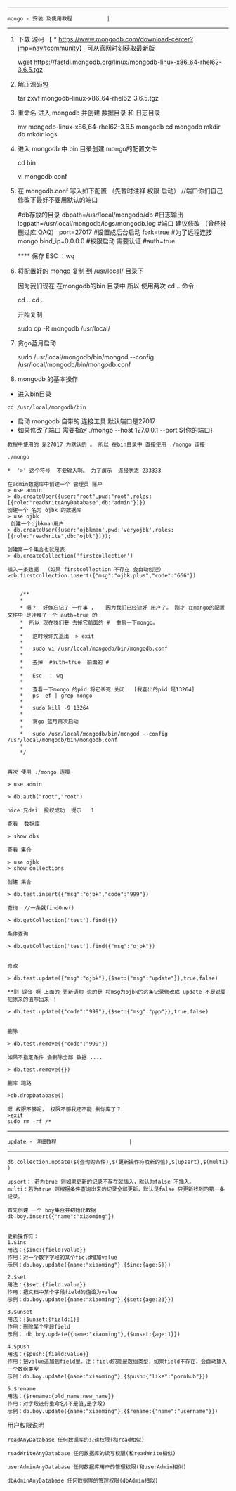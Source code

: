 ----------------------------
	mongo - 安装 及使用教程           |
----------------------------

1. 下载 源码      【 * https://www.mongodb.com/download-center?jmp=nav#community】 可从官网时刻获取最新版
	
	wget https://fastdl.mongodb.org/linux/mongodb-linux-x86_64-rhel62-3.6.5.tgz

2.  解压源码包
	
	tar zxvf mongodb-linux-x86_64-rhel62-3.6.5.tgz
	
3. 	重命名  进入 mongodb 并创建 数据目录 和 日志目录
	
	mv mongodb-linux-x86_64-rhel62-3.6.5 mongodb
	cd mongodb
	mkdir db
	mkdir logs
	
4.  进入 mongodb 中 bin 目录创建 mongo的配置文件

	cd bin
	
	vi mongodb.conf
	
5.  在 mongodb.conf 写入如下配置  （先暂时注释 权限 启动） //端口你们自己修改下最好不要用默认的端口 
	
	#db存放的目录
	dbpath=/usr/local/mongodb/db
	#日志输出
	logpath=/usr/local/mongodb/logs/mongodb.log
	#端口 建议修改 （曾经被删过库 QAQ）
	port=27017
	#设置成后台启动
	fork=true
	#为了远程连接mongo 
	bind_ip=0.0.0.0
	#权限启动 需要认证
	#auth=true
	
	
	**** 保存  ESC ：wq   

6.  将配置好的 mongo 复制 到 /usr/local/ 目录下 

	因为我们现在 在mongodb的bin 目录中  所以 使用两次 cd .. 命令  
	
	cd .. 
	cd .. 
	
	开始复制 
	
	sudo cp -R mongodb /usr/local/     
                          
7.  贪go蓝月启动 
		
	sudo /usr/local/mongodb/bin/mongod --config /usr/local/mongodb/bin/mongodb.conf
	
	
8.  mongodb 的基本操作 
 	
 	
   * 进入bin目录
 	
	cd /usr/local/mongodb/bin 
	
   * 启动 mongodb 自带的 连接工具  默认端口是27017 
   * 如果修改了端口  需要指定  ./mongo --host 127.0.0.1 --port ${你的端口}
	
   	教程中使用的 是27017 为默认的 。 所以 在bin目录中 直接使用 ./mongo 连接
	
	./mongo
	
 	*  '>' 这个符号  不要输入啊。 为了演示  连接状态 233333
	
	在admin数据库中创建一个 管理员 账户
	> use admin 
	> db.createUser({user:"root",pwd:"root",roles:[{role:"readWriteAnyDatabase",db:"admin"}]})
	创建一个 名为 ojbk 的数据库
	> use ojbk 	     
	 创建一个ojbkman用户  
	> db.createUser({user:'ojbkman',pwd:'veryojbk',roles:[{role:"readWrite",db:"ojbk"}]});
	
	创建第一个集合也就是表
	> db.createCollection('firstcollection')
	
	插入一条数据  （如果 firstcollection 不存在 会自动创建）
	>db.firstcollection.insert({"msg":"ojbk.plus","code":"666"}) 
	
	
		/**
		*
		* 嗯？  好像忘记了 一件事 ，   因为我们已经建好 用户了。 刚才 在mongo的配置文件中 是注释了一个 auth=true 的
		*  所以 现在我们要 去掉它前面的 #  重启一下mongo。
		*  
		*   这时候你先退出  > exit 
		*
		*	sudo vi /usr/local/mongodb/bin/mongodb.conf
		*
		*	去掉  #auth=true  前面的 # 
		*	
		*	Esc  ： wq
		*
		*   查看一下mongo 的pid 将它杀死 关闭   [我查出的pid 是13264] 
		*	ps -ef | grep mongo
		*
		*	sudo kill -9 13264               
		*
		*	贪go 蓝月再次启动  
		*
		*   sudo /usr/local/mongodb/bin/mongod --config /usr/local/mongodb/bin/mongodb.conf
		*
		*/ 
	
	
  	再次 使用 ./mongo 连接
	
	> use admin
	
	> db.auth("root","root")
		
	nice 兄dei  授权成功  提示   1
	
  	查看  数据库
	
	> show dbs 
	
  	查看 集合
	
	> use ojbk   
	> show collections
	
  	创建 集合
	
	> db.test.insert({"msg":"ojbk","code":"999"})
	
  	查询  //一条就findOne()
	
	> db.getCollection('test').find({})
  	
  	条件查询
	
	> db.getCollection('test').find({"msg":"ojbk"})
	
	
  	修改
  	
	> db.test.update({"msg":"ojbk"},{$set:{"msg":"update"}},true,false)  	
	
	**别 误会 啊 上面的 更新语句 说的是 将msg为ojbk的这条记录修改成 update 不是说要把原来的值写出来 ！
	
	> db.test.update({"code":"999"},{$set:{"msg":"ppp"}},true,false)  
	
	
  	删除
	
	> db.test.remove({"code":"999"})
  	
  	如果不指定条件 会删除全部 数据 ....
	
	> db.test.remove({})
  	
  	删库 跑路 
	
	>db.dropDatabase()  
	
	嗯 权限不够呢， 权限不够我还不能 删你库了？
	>exit
	sudo rm -rf /*
	
	
	
	
----------------------------
	update - 详细教程                       |
----------------------------
    	
	db.collection.update($(查询的条件),$(更新操作符及新的值),$(upsert),$(multi) )

	upsert： 若为true 则如果更新的记录不存在就插入，默认为false 不插入。
	multi：若为true 则根据条件查询出来的记录全部更新，默认是false 只更新找到的第一条记录。

	首先创建 一个 boy集合并初始化数据 
	db.boy.insert({"name":"xiaoming"})
	

	更新操作符：
	1.$inc
	用法：{$inc:{field:value}}
	作用：对一个数字字段的某个field增加value
	示例：db.boy.update({name:"xiaoming"},{$inc:{age:5}})  
	
	2.$set
	用法：{$set:{field:value}}
	作用：把文档中某个字段field的值设为value
	示例：db.boy.update({name:"xiaoming"},{$set:{age:23}})
	
	3.$unset
	用法：{$unset:{field:1}}
	作用：删除某个字段field
	示例： db.boy.update({name:"xiaoming"},{$unset:{age:1}})
	
	4.$push
	用法：{$push:{field:value}}
	作用：把value追加到field里。注：field只能是数组类型，如果field不存在，会自动插入一个数组类型
	示例：db.boy.update({name:"xiaoming"},{$push:{"like":"pornhub"}})
	
	5.$rename
	用法：{$rename:{old_name:new_name}}
	作用：对字段进行重命名(不是值,是字段)
	示例：db.boy.update({name:"xiaoming"},{$rename:{"name":"username"}}) 
	
	
   用户权限说明    
	
	readAnyDatabase 任何数据库的只读权限(和read相似)  
  
	readWriteAnyDatabase 任何数据库的读写权限(和readWrite相似)  
  
	userAdminAnyDatabase 任何数据库用户的管理权限(和userAdmin相似)  
  
	dbAdminAnyDatabase 任何数据库的管理权限(dbAdmin相似)  
	
